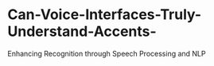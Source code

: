 # Can-Voice-Interfaces-Truly-Understand-Accents-
Enhancing Recognition through Speech Processing and NLP
